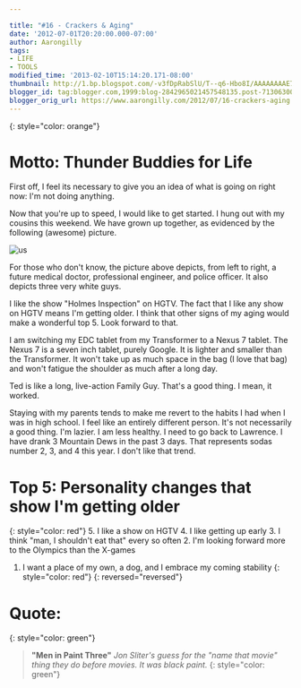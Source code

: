 ```yaml
---

title: "#16 - Crackers & Aging"
date: '2012-07-01T20:20:00.000-07:00'
author: Aarongilly
tags:
- LIFE
- TOOLS
modified_time: '2013-02-10T15:14:20.171-08:00'
thumbnail: http://1.bp.blogspot.com/-v3fDpRabSlU/T--q6-Hbo8I/AAAAAAAAE7I/tiSG1AKofSs/s72-c/crackers+combo.jpg
blogger_id: tag:blogger.com,1999:blog-2842965021457548135.post-7130630045192915830
blogger_orig_url: https://www.aarongilly.com/2012/07/16-crackers-aging.html
---
```


{: style="color: orange"}
# Motto: Thunder Buddies for Life

First off, I feel its necessary to give you an idea of what is going on right now:
I'm not doing anything.

Now that you're up to speed, I would like to get started. I hung out with my cousins this weekend. We have grown up together, as evidenced by the following (awesome) picture.
 
![us](https://lh3.googleusercontent.com/pw/ACtC-3c31BxH2uye67TEF2ujaOPUr00jFtYTdL25Anj_2h44Wsgz5VFCq7R1U2grx169xPYqP3q8fmQkfP9iyrgQZlHdwXoFH8TznUtO75U572m5XcdvnuRqpktIsePY34VxoZ9TQ8Dk4UDyco6NnZct5MJcbA=w380-h640-no?authuser=0)

For those who don't know, the picture above depicts, from left to right, a future medical doctor, professional engineer, and police officer. It also depicts three very white guys.

I like the show "Holmes Inspection" on HGTV. The fact that I like any show on HGTV means I'm getting older. I think that other signs of my aging would make a wonderful top 5. Look forward to that.

I am switching my EDC tablet from my Transformer to a Nexus 7 tablet. The Nexus 7 is a seven inch tablet, purely Google. It is lighter and smaller than the Transformer. It won't take up as much space in the bag (I love that bag) and won't fatigue the shoulder as much after a long day.

Ted is like a long, live-action Family Guy. That's a good thing. I mean, it worked.

Staying with my parents tends to make me revert to the habits I had when I was in high school. I feel like an entirely different person. It's not necessarily a good thing. I'm lazier. I am less healthy. I need to go back to Lawrence. I have drank 3 Mountain Dews in the past 3 days. That represents sodas number 2, 3, and 4 this year. I don't like that trend.

# Top 5: Personality changes that show I'm getting older
{: style="color: red"}
5. I like a show on HGTV
4. I like getting up early
3. I think "man, I shouldn't eat that" every so often
2. I'm looking forward more to the Olympics than the X-games
1. I want a place of my own, a dog, and I embrace my coming stability
{: style="color: red"}
{: reversed="reversed"}

# Quote:
{: style="color: green"}
> **"Men in Paint Three"**
<cite>Jon Sliter's guess for the "name that movie" thing they do before movies. It was black paint.</cite>
{: style="color: green"}